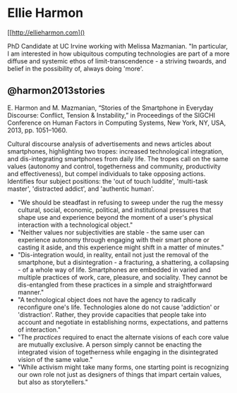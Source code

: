 Ellie Harmon
============

[[http://ellieharmon.com]()

PhD Candidate at UC Irvine working with Melissa Mazmanian. "In particular, I am
interested in how ubiquitous computing technologies are part of a more diffuse
and systemic ethos of limit-transcendence - a striving twoards, and belief in
the possibility of, always doing 'more'.

@harmon2013stories
------------------

E. Harmon and M. Mazmanian, “Stories of the Smartphone in Everyday Discourse:
Conflict, Tension &#38; Instability,” in Proceedings of the SIGCHI Conference
on Human Factors in Computing Systems, New York, NY, USA, 2013, pp. 1051–1060.

Cultural discourse analysis of advertisements and news articles about
smartphones, highlighting two tropes: increased technological integration, and
dis-integrating smartphones from daily life. The tropes call on the same values
(autonomy and control, togetherness and community, productivity and
effectiveness), but compel individuals to take opposing actions. Identifies
four subject positions: the 'out of touch luddite', 'multi-task master',
'distracted addict', and 'authentic human'.

- "We should be steadfast in refusing to sweep under the rug the messy
  cultural, social, economic, political, and institutional pressures that shape
  use and experience beyond the moment of a user's physical interaction with a
  technological object."
- "Neither values nor subjectivities are stable - the same user can experience
  autonomy through engaging with their smart phone or casting it aside, and
  this experience might shift in a matter of minutes."
- "Dis-integration would, in reality, entail not just the removal of the
  smartphone, but a disintegration - a fracturing, a shattering, a collapsing -
  of a whole way of life. Smartphones are embedded in varied and multiple
  practices of work, care, pleasure, and sociality. They cannot be
  dis-entangled from these practices in a simple and straightforward manner."
- "A technological object does not have the agency to radically reconfigure
  one's life. Technologies alone do not cause 'addiction' or 'distraction'.
  Rather, they provide capacities that people take into account and negotiate
  in establishing norms, expectations, and patterns of interaction."
- "The _practices_ required to enact the alternate visions of each core value
  are mutually exclusive. A person simply cannot be enacting the integrated
  vision of togetherness while engaging in the disintegrated vision of the same
  value."
- "While activism might take many forms, one starting point is recognizing our
  own role not just as designers of things that impart certain values, but also
  as storytellers."
